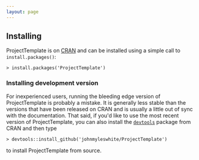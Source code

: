 ```yaml
---
layout: page
---
```

## Installing
ProjectTemplate is on [CRAN](http://cran.r-project.org/web/packages/ProjectTemplate/) and can be installed using a simple call to `install.packages()`:

    > install.packages('ProjectTemplate')

### Installing development version
For inexperienced users, running the bleeding edge version of ProjectTemplate is probably a mistake.
It is generally less stable than the versions that have been released on CRAN and is usually a little out of sync with the documentation.
That said, if you'd like to use the most recent version of ProjectTemplate, you can also install the
[`devtools`](http://cran.r-project.org/web/packages/devtools/index.html) package from CRAN and then type

    > devtools::install_github('johnmyleswhite/ProjectTemplate')

to install ProjectTemplate from source.
